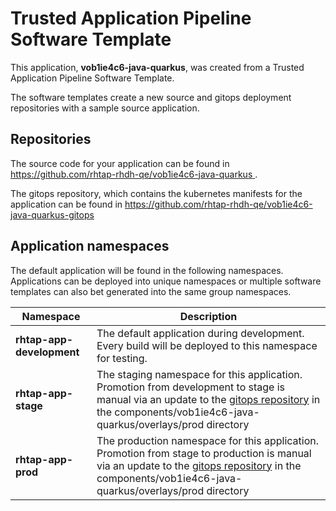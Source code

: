 # Trusted Application Pipeline Software Template

This application, **vob1ie4c6-java-quarkus**, was created from a Trusted Application Pipeline Software Template.

The software templates create a new source and gitops deployment repositories with a sample source application. 

## Repositories

The source code for your application can be found in [https://github.com/rhtap-rhdh-qe/vob1ie4c6-java-quarkus ](https://github.com/rhtap-rhdh-qe/vob1ie4c6-java-quarkus ).
 
The gitops repository, which contains the kubernetes manifests for the application can be found in 
[https://github.com/rhtap-rhdh-qe/vob1ie4c6-java-quarkus-gitops ](https://github.com/rhtap-rhdh-qe/vob1ie4c6-java-quarkus-gitops ) 

## Application namespaces 

The default application will be found in the following namespaces. Applications can be deployed into unique namespaces or multiple software templates can also bet generated into the same group namespaces.  

|  Namespace   |  Description   |  
| -------- | -------- |   
| **rhtap-app-development** | The default application during development. Every build will be deployed to this namespace for testing. | 
| **rhtap-app-stage** | The staging namespace for this application. Promotion from development to stage is manual via an update to the [gitops repository](https://github.com/rhtap-rhdh-qe/vob1ie4c6-java-quarkus-gitops ) in the components/vob1ie4c6-java-quarkus/overlays/prod directory |  
| **rhtap-app-prod** | The production namespace for this application. Promotion from stage to production is manual via an update to the [gitops repository](https://github.com/rhtap-rhdh-qe/vob1ie4c6-java-quarkus-gitops ) in the components/vob1ie4c6-java-quarkus/overlays/prod directory | 